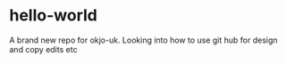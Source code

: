 # hello-world
A brand new repo for okjo-uk. Looking into how to use git hub for design and copy edits etc
